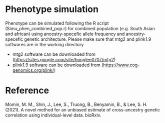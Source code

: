 # Phenotype simulation
Phenotype can be simulated following the R script (Simu_phen_combined_pop.r) for combined population (e.g. South Asian and african) using ancestry-specefic allele frequency and ancestry-specefic genetic architecture.
Please make sure that mtg2 and plink1.9 softwares are in the working directory
- mtg2 software can be downloaded from (https://sites.google.com/site/honglee0707/mtg2)
- plink1.9 software can be downloaded from (https://www.cog-genomics.org/plink/)

# Reference 
Momin, M. M., Shin, J., Lee, S., Truong, B., Benyamin, B., & Lee, S. H. (2021). A novel method for an unbiased estimate of cross-ancestry genetic correlation using individual-level data. bioRxiv.
